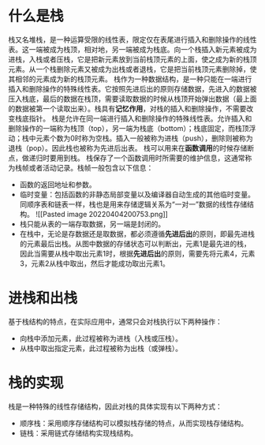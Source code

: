 # 什么是栈
栈又名堆栈，是一种运算受限的线性表，限定仅在表尾进行插入和删除操作的线性表。这一端被成为栈顶，相对地，另一端被成为栈底。向一个栈插入新元素被成为进栈，入栈或者压栈，它是把新元素放到当前栈顶元素的上面，使之成为新的栈顶元素。从一个栈删除元素又被成为出栈或者退栈，它是把当前栈顶元素删除掉，使其相邻的元素成为新的栈顶元素。
栈作为一种数据结构，是一种只能在一端进行插入和删除操作的特殊线性表。它按照先进后出的原则存储数据，先进入的数据被压入栈底，最后的数据在栈顶，需要读取数据的时候从栈顶开始弹出数据（最上面的数据被第一个读取出来）。栈具有**记忆作用**，对栈的插入和删除操作，不需要改变栈底指针。
栈是允许在同一端进行插入和删除操作的特殊线性表。允许插入和删除操作的一端称为栈顶（top），另一端为栈底（bottom）；栈底固定，而栈顶浮动；栈中元素个数为0时称为空栈。插入一般被称为进栈（push），删除则被称为退栈（pop）。因此栈也被称为先进后出表。
栈可以用来在**函数调用**的时候存储断点，做递归时要用到栈。
栈保存了一个函数调用时所需要的维护信息，这通常称为栈帧或者活动记录。栈帧一般包含以下信息：
+ 函数的返回地址和参数。
+ 临时变量：包括函数的非静态局部变量以及编译器自动生成的其他临时变量。
同顺序表和链表一样，栈也是用来存储逻辑关系为“一对一”数据的线性存储结构。
![[Pasted image 20220404200753.png]]
+ 栈只能从表的一端存取数据，另一端是封闭的。
+ 在栈中，无论是存数据还是取数据，都必须遵循**先进后出**的原则，即最先进栈的元素最后出栈。从图中数据的存储状态可以判断出，元素1是最先进的栈，因此当需要从栈中取出元素1时，根据**先进后出**的原则，需要先将元素4，元素3，元素2从栈中取出，然后才能成功取出元素1。
# 进栈和出栈
基于栈结构的特点，在实际应用中，通常只会对栈执行以下两种操作：
+ 向栈中添加元素，此过程被称为进栈（入栈或压栈）。
+ 从栈中取出指定元素，此过程被称为出栈（或弹栈）。
# 栈的实现
栈是一种特殊的线性存储结构，因此对栈的具体实现有以下两种方式：
+ 顺序栈：采用顺序存储结构可以模拟栈存储的特点，从而实现栈存储结构。
+ 链栈：采用链式存储结构实现栈结构。
